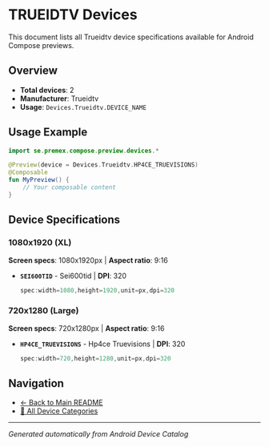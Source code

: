 # TRUEIDTV Devices

This document lists all Trueidtv device specifications available for Android Compose previews.

## Overview

- **Total devices**: 2
- **Manufacturer**: Trueidtv
- **Usage**: `Devices.Trueidtv.DEVICE_NAME`

## Usage Example

```kotlin
import se.premex.compose.preview.devices.*

@Preview(device = Devices.Trueidtv.HP4CE_TRUEVISIONS)
@Composable
fun MyPreview() {
    // Your composable content
}
```

## Device Specifications

### 1080x1920 (XL)

**Screen specs**: 1080x1920px | **Aspect ratio**: 9:16

- **`SEI600TID`** - Sei600tid | **DPI**: 320
  ```kotlin
  spec:width=1080,height=1920,unit=px,dpi=320
  ```

### 720x1280 (Large)

**Screen specs**: 720x1280px | **Aspect ratio**: 9:16

- **`HP4CE_TRUEVISIONS`** - Hp4ce Truevisions | **DPI**: 320
  ```kotlin
  spec:width=720,height=1280,unit=px,dpi=320
  ```

## Navigation

- [← Back to Main README](../../README.md)
- [📱 All Device Categories](../README.md)

---
*Generated automatically from Android Device Catalog*

